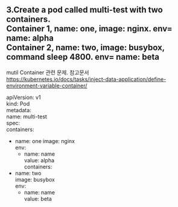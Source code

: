 3.Create a pod called multi-test with two containers.     
Container 1, name: one, image: nginx. env= name: alpha   
Container 2, name: two, image: busybox, command sleep 4800. env= name: beta 
----------------------------    
mutil Container 관련 문제. 참고문서   
https://kubernetes.io/docs/tasks/inject-data-application/define-environment-variable-container/    


apiVersion: v1   
kind: Pod   
metadata:   
  name: multi-test   
spec:   
  containers:   
  - name: one
    image: nginx   
    env:   
    - name: name   
      value: alpha   
  containers:   
  - name: two   
    image: busybox   
    env:   
    -  name: name   
       value: beta   
